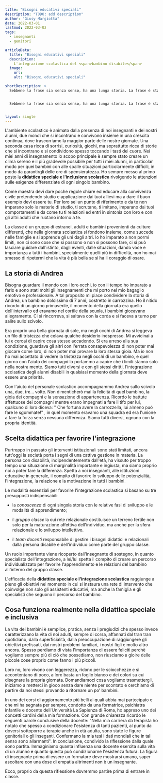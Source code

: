 ```yaml
---
title: "Bisogni educativi speciali"
description: "TODO: add description"
author: "Giusy Margiotta"
date: 2022-03-01
lastmod: 2022-03-02
tags:
  - insegnanti
  - genitori

articleData:
  title: "Bisogni educativi speciali"
  description:
    L'integrazione scolastica del <span>bambino disabile</span>
  image:
    url:
    alt: "Bisogni educativi speciali"

shortDescription: >
  Sebbene la frase sia senza senso, ha una lunga storia. La frase è stata utilizzata per vari secoli dai tipografi per mostrare più peculiari dei tipi di carattere. Infatti, le lettere e gli spazi coinvolti in questa frase consentono di evidenziare nel miglior modo possibile, il peso, il design e altre importanti caratteristiche del carattere tipografico.


  Sebbene la frase sia senza senso, ha una lunga storia. La frase è stata utilizzata per vari secoli dai tipografi per mostrare più peculiari dei tipi di carattere. Infatti, le lettere e gli spazi coinvolti in questa frase consentono di evidenziare nel miglior modo possibile, il peso, il design e altre importanti caratteristiche del carattere tipografico.


layout: single
---
```


L'ambiente scolastico è animato dalla presenza di noi insegnanti e dei nostri alunni, due mondi che si incontrano e convivono insieme in una crescita continua, dove trascorriamo la maggior parte delle nostre giornate.
Una seconda casa ricca di sorrisi, curiosità, giochi, ma soprattutto ricca di storie che si incontrano e si condividono spesso toccando i tasti del cuore.
Nei miei anni di insegnamento lo scopo principale è sempre stato creare un clima sereno e il più gradevole possibile per tutti i miei alunni, in particolar modo per quei bambini con alle spalle situazioni particolarmente difficili, in modo da garantirgli delle ore di spensieratezza.
Ho sempre messo al primo posto la **didattica speciale e l'inclusione scolastica** rivolgendo le attenzioni sulle esigenze differenziate di ogni singolo bambino.

Come maestra devi dare poche regole chiare ed educare alla convivenza civile pretendendo studio e applicazione dai tuoi allievi ma a dare il buon esempio devi essere tu. Per loro sei un punto di riferimento e da te non imparano solo le materie di studio, ti scrutano, ti imitano, imparano dai tuoi comportamenti e da come tu ti relazioni ed entri in sintonia con loro e con gli altri adulti che ruotano intorno a te.

La classe è un gruppo di estranei, adulti e bambini provenienti da culture differenti, che nella giornata scolastica si fondono insieme, come succede nelle famiglie e si apprende gli uni dagli altri.
Io ho imparato a non pormi limiti, non ci sono cose che si possono o non si possono fare, ci si può lasciare guidare dall'istinto, dagli eventi, dalle situazioni,  dando voce e importanza a tutti i bambini, specialmente quelli più in difficoltà, non ho mai smesso di ripetermi che la vita è più bella se si ha il coraggio di osare.

## La storia di Andrea

Bisogna guardare il mondo con i loro occhi, io con il tempo ho imparato a farlo e sono stati molti gli insegnamenti che mi porto nel mio bagaglio emotivo e professionale. A tal proposito mi piace condividere la storia di Andrea, un bambino dolcissimo di 7 anni, costretto in carrozzina. Ho il nitido ricordo di un giorno primaverile, il momento della giornata era quello dell'intervallo ed eravamo nel cortile della scuola, i bambini giocavano allegramente. Ci si rincorreva, si saltava con la corda e si faceva a turno per salire sullo scivolo.

Era proprio una bella giornata di sole, ma negli occhi di Andrea si leggeva un filo di tristezza che celava qualche desiderio inespresso. Mi avvicinai a lui e cercai di capire cosa stesse accadendo. Si era arreso alla sua condizione, guardava gli altri con l'errata consapevolezza di non poter mai giocare come loro, di non poter mai provare la loro stessa gioia. Ma io non ho mai accettato di vedere la tristezza negli occhi di un bambino, e quel giorno con l'aiuto dei compagni lo portammo a capire che i limiti stanno solo nella nostra mente. Siamo tutti diversi e con gli stessi diritti, l'integrazione scolastica degli alunni disabili in qualsiasi momento della giornata deve essere una priorità.

Con l'aiuto del personale scolastico accompagnammo Andrea sullo scivolo una, due, tre... volte. Non dimenticherò mai la felicità di quel bambino, la gioia dei compagni e la sensazione di appartenenza. Ricordo le battute affettuose dei compagni mentre erano impegnati a fare il tifo per lui, qualcuno di loro diceva: " Che fortuna avere la carrozzella, lui almeno può fare le sgommate!" , in quel momento eravamo una squadra ed era l'unione a fare la forza senza nessuna differenza. Siamo tutti diversi, ognuno con la propria identità.

## Scelta didattica per favorire l'integrazione

Purtroppo in passato gli interventi istituzionali sono stati limitati, ancora tutt'oggi la società porta i segni di una cattiva gestione in materia. La persona con disabilità, indipendentemente dall'età, ha vissuto per troppo tempo una situazione di marginalità importante e ingiusta, ma siamo proprio noi a poter fare la differenza. Spetta a noi insegnanti, alle istituzioni educative in generale, il compito di favorire lo sviluppo delle potenzialità, l'integrazione, la relazione e la motivazione in tutti i bambini.

Le modalità essenziali per favorire l'integrazione scolastica si basano su tre presupposti indispensabili:

- la *conoscenza* di ogni singola storia con le relative fasi di sviluppo e le modalità di apprendimento;

- il *gruppo classe* la cui rete relazionale costituisce un terreno fertile non solo per la maturazione affettiva dell'individuo, ma anche per la sfera relazionale e lo sviluppo intellettivo.

- il *team docenti* responsabile di gestire i bisogni didattici e relazionali dalla persona disabile e dell'individuo come parte del gruppo classe.

Un ruolo importante viene ricoperto dall'insegnante di sostegno, in quanto specialista dell'integrazione, a lei/lui spetta il compito di creare un percorso individualizzato per favorire l'apprendimento e le relazioni del bambino all'interno del gruppo classe.

L'efficacia della **didattica speciale e l'integrazione scolastica** raggiunge a pieno gli obiettivi nel momento in cui si instaura una rete di intervento che coinvolge non solo gli assistenti educativi, ma anche la famiglia e gli specialisti che seguono il percorso del bambino.

## Cosa funziona realmente nella didattica speciale e inclusiva

La vita dei bambini è semplice, pratica, senza i pregiudizi che spesso invece caratterizzano la vita di noi adulti, sempre di corsa, affannati dal tran tran quotidiano, dalla superficialità, dalla preoccupazione di raggiungere gli obiettivi prefissati, dai nostri problemi familiari, i nostri figli e molto altro ancora.
Spesso perdiamo di vista l'importanza di essere feliciti perchè vogliamo sempre più di ciò che possediamo, non riusciamo a gioire delle piccole cose proprio come fanno i più piccoli.

Loro no, loro vivono con leggerezza, ridono per le sciocchezze e si accontentano di poco, a loro basta un foglio bianco e dei colori su cui disegnare la propria giornata.
Domandiamoci cosa vogliamo trasmettergli, iniziamo a metterci in gioco senza dare niente per scontato e cerchiamo di partire da noi stessi provando a ritornare un po' bambini.

In uno dei corsi di aggiornamento più belli ai quali abbia mai partecipato e che mi ha segnata per sempre, condotto da una formatrice, psichiatra infantile e docente dell'Università La Sapienza di Roma, ho appreso uno dei concetti cardini della mia formazione. Con grande chiarezza ricordo le seguenti parole conclusive della docente: "Nella mia carriera da terapista ho notato che spesso a condizionare l'esistenza di tanti pazienti, al punto da doversi sottoporre a terapie anche in età adulta, sono state le figure genitoriali o gli inseganti. Confermano la mia tesi i dati mondiali che in tal senso sono allarmanti".
In conclusione, condivido la riflessione dalla quale sono partita. Immaginiamo quanta influenza una docente esercita sulla vita di un alunno e quanto questa può condizionarne l'esistenza futura. La figura di insegnante prima di essere un formatore deve mostrarsi umano, saper ascoltare con una dose di empatia altrimenti non è un insegnante.

Ecco, proprio da questa riflessione dovremmo partire prima di entrare in classe.
